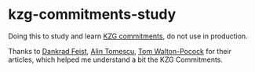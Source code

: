 # kzg-commitments-study

Doing this to study and learn [KZG commitments](http://cacr.uwaterloo.ca/techreports/2010/cacr2010-10.pdf), do not use in production.

Thanks to [Dankrad Feist](https://dankradfeist.de/ethereum/2020/06/16/kate-polynomial-commitments.html), [Alin Tomescu](https://alinush.github.io/2020/05/06/kzg-polynomial-commitments.html), [Tom Walton-Pocock](https://hackmd.io/@tompocock/Hk2A7BD6U) for their articles, which helped me understand a bit the KZG Commitments.
